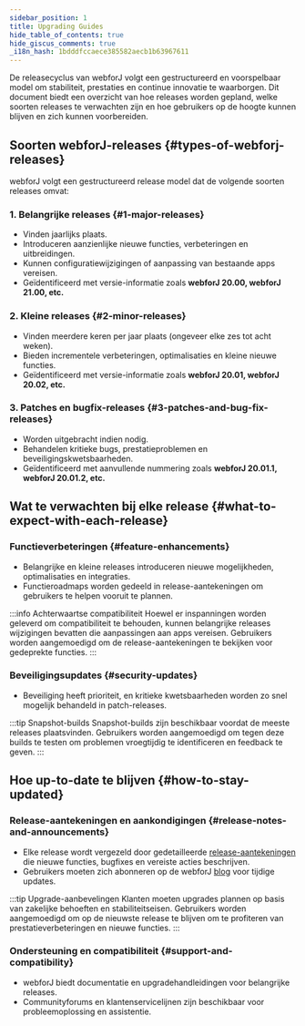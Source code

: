 ```yaml
---
sidebar_position: 1
title: Upgrading Guides
hide_table_of_contents: true
hide_giscus_comments: true
_i18n_hash: 1bdddfccaece385582aecb1b63967611
---
```

<Head>
  <style>{`
  .container {
    max-width: 65em !important;
  }
  `}</style>
</Head>

De releasecyclus van webforJ volgt een gestructureerd en voorspelbaar model om stabiliteit, prestaties en continue innovatie te waarborgen. Dit document biedt een overzicht van hoe releases worden gepland, welke soorten releases te verwachten zijn en hoe gebruikers op de hoogte kunnen blijven en zich kunnen voorbereiden.

## Soorten webforJ-releases {#types-of-webforj-releases}

webforJ volgt een gestructureerd release model dat de volgende soorten releases omvat:

### 1. Belangrijke releases {#1-major-releases}
- Vinden jaarlijks plaats.
- Introduceren aanzienlijke nieuwe functies, verbeteringen en uitbreidingen.
- Kunnen configuratiewijzigingen of aanpassing van bestaande apps vereisen.
- Geïdentificeerd met versie-informatie zoals **webforJ 20.00, webforJ 21.00, etc.**

### 2. Kleine releases {#2-minor-releases}
- Vinden meerdere keren per jaar plaats (ongeveer elke zes tot acht weken).
- Bieden incrementele verbeteringen, optimalisaties en kleine nieuwe functies.
- Geïdentificeerd met versie-informatie zoals **webforJ 20.01, webforJ 20.02, etc.**

### 3. Patches en bugfix-releases {#3-patches-and-bug-fix-releases}
- Worden uitgebracht indien nodig.
- Behandelen kritieke bugs, prestatieproblemen en beveiligingskwetsbaarheden.
- Geïdentificeerd met aanvullende nummering zoals **webforJ 20.01.1, webforJ 20.01.2, etc.**

## Wat te verwachten bij elke release {#what-to-expect-with-each-release}

### Functieverbeteringen {#feature-enhancements}
- Belangrijke en kleine releases introduceren nieuwe mogelijkheden, optimalisaties en integraties.
- Functieroadmaps worden gedeeld in release-aantekeningen om gebruikers te helpen vooruit te plannen.

:::info Achterwaartse compatibiliteit
Hoewel er inspanningen worden geleverd om compatibiliteit te behouden, kunnen belangrijke releases wijzigingen bevatten die aanpassingen aan apps vereisen. Gebruikers worden aangemoedigd om de release-aantekeningen te bekijken voor gedeprekte functies.
:::

### Beveiligingsupdates {#security-updates}
- Beveiliging heeft prioriteit, en kritieke kwetsbaarheden worden zo snel mogelijk behandeld in patch-releases.

:::tip Snapshot-builds
Snapshot-builds zijn beschikbaar voordat de meeste releases plaatsvinden. Gebruikers worden aangemoedigd om tegen deze builds te testen om problemen vroegtijdig te identificeren en feedback te geven.
:::

## Hoe up-to-date te blijven {#how-to-stay-updated}

### Release-aantekeningen en aankondigingen {#release-notes-and-announcements}
- Elke release wordt vergezeld door gedetailleerde [release-aantekeningen](https://github.com/webforj/webforj/releases) die nieuwe functies, bugfixes en vereiste acties beschrijven.
- Gebruikers moeten zich abonneren op de webforJ [blog](../../blog) voor tijdige updates.

:::tip Upgrade-aanbevelingen
Klanten moeten upgrades plannen op basis van zakelijke behoeften en stabiliteitseisen. Gebruikers worden aangemoedigd om op de nieuwste release te blijven om te profiteren van prestatieverbeteringen en nieuwe functies.
:::

### Ondersteuning en compatibiliteit {#support-and-compatibility}
- webforJ biedt documentatie en upgradehandleidingen voor belangrijke releases.
- Communityforums en klantenservicelijnen zijn beschikbaar voor probleemoplossing en assistentie.

<DocCardList className="topics-section" />
